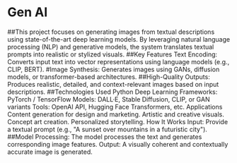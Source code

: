 # Gen AI

##This project focuses on generating images from textual descriptions using state-of-the-art deep learning models. By leveraging natural language processing (NLP) and generative models, the system translates textual prompts into realistic or stylized visuals.
##Key Features Text Encoding: Converts input text into vector representations using language models (e.g., CLIP, BERT). #Image Synthesis: Generates images using GANs, diffusion models, or transformer-based architectures.
##High-Quality Outputs: Produces realistic, detailed, and context-relevant images based on input descriptions.
##Technologies Used Python Deep Learning Frameworks: PyTorch / TensorFlow Models: DALL·E, Stable Diffusion, CLIP, or GAN variants Tools: OpenAI API, Hugging Face Transformers, etc. Applications Content generation for design and marketing. Artistic and creative visuals. Concept art creation. Personalized storytelling. How It Works Input: Provide a textual prompt (e.g., "A sunset over mountains in a futuristic city").
##Model Processing: The model processes the text and generates corresponding image features. Output: A visually coherent and contextually accurate image is generated.
